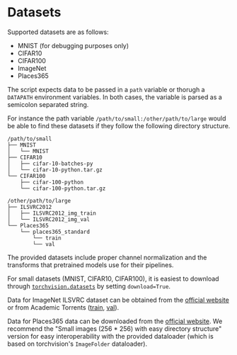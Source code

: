 Datasets
========

Supported datasets are as follows:

- MNIST (for debugging purposes only)
- CIFAR10
- CIFAR100
- ImageNet
- Places365

The script expects data to be passed in a `path` variable or thorugh a `DATAPATH` environment variables. In both cases, the variable is parsed as a semicolon separated string.

For instance the path variable `/path/to/small:/other/path/to/large` would be able to find these datasets if they follow the following directory structure.

```
/path/to/small
├── MNIST
│   └── MNIST
├── CIFAR10
│   ├── cifar-10-batches-py
│   └── cifar-10-python.tar.gz
└── CIFAR100
    ├── cifar-100-python
    └── cifar-100-python.tar.gz

/other/path/to/large
├── ILSVRC2012
│   ├── ILSVRC2012_img_train
│   └── ILSVRC2012_img_val
└── Places365
    └── places365_standard
        └── train
        └── val
```

The provided datasets include proper channel normalization and the transforms that pretrained models use for their pipelines.

For small datasets (MNIST, CIFAR10, CIFAR100), it is easiest to download through [`torchvision.datasets`](https://pytorch.org/docs/stable/torchvision/datasets.html) by setting `download=True`.

Data for ImageNet ILSVRC dataset can be obtained from the [official website](http://image-net.org/challenges/LSVRC/2012/) or from Academic Torrents ([train](http://academictorrents.com/details/a306397ccf9c2ead27155983c254227c0fd938e2), [val](http://academictorrents.com/details/5d6d0df7ed81efd49ca99ea4737e0ae5e3a5f2e5)).

Data for Places365 data can be downloaded from the [official website](http://places2.csail.mit.edu/download.html). We recommend the "Small images (256 * 256) with easy directory structure" version for easy interoperability with the provided dataloader (which is based on torchvision's `ImageFolder` dataloader).